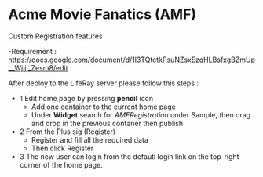 # Acme Movie Fanatics (AMF)
Custom Registration features

-Requirement : https://docs.google.com/document/d/1l3TQtetkPsuNZsxEzqHLBsfxgBZmUp__Wjijj_Zesm8/edit

After deploy to the LifeRay server please follow this steps :
  - 1 Edit home page by pressing **pencil** icon
    - Add one container to the current home page
    - Under **Widget** search for _AMFRegistration_ under Sample, then drag and drop in the previous contaner then publish
  - 2 From the Plus sig (Register)
    - Register and fill all the required data
    - Then click Register
  - 3 The new user can login from the defautl login link on the top-right corner of the home page.
  
  
